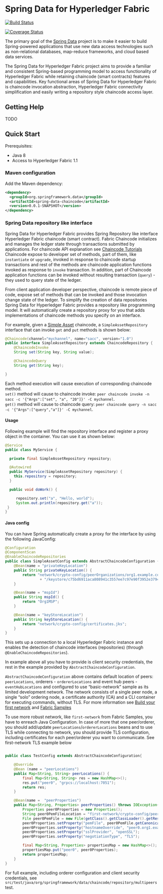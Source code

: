 # Spring Data for Hyperledger Fabric

[![Build Status](https://img.shields.io/travis/gennadylaventman/spring-data-chaincode/master.svg)](https://travis-ci.org/gennadylaventman/spring-data-chaincode)

[![Coverage Status](https://img.shields.io/coveralls/github/gennadylaventman/spring-data-chaincode/master.svg)](https://coveralls.io/github/gennadylaventman/spring-data-chaincode)

The primary goal of the [Spring Data](http://projects.spring.io/spring-data) project is to make it easier to build Spring-powered applications that use new data access technologies such as non-relational databases, map-reduce frameworks, and cloud based data services.

The Spring Data for Hyperledger Fabric project aims to provide a familiar and consistent Spring-based programming model to access functionality of Hyperledger Fabric while retaining chaincode (smart contracts) features and capabilities. Key functional areas of Spring Data for Hyperledger Fabric is chaincode invocation abstraction, Hyperledger Fabric connectivity simplification and easily writing a repository style chaincode access layer.

## Getting Help

TODO

## Quick Start

Prerequisites:
* Java 8
* Access to Hyperledger Fabric 1.1

### Maven configuration

Add the Maven dependency:

```xml
<dependency>
  <groupId>org.springframework.data</groupId>
  <artifactId>spring-data-chaincode</artifactId>
  <version>0.0.1-SNAPSHOT</version>
</dependency>
```

### Spring Data repository like interface

Spring Data for Hyperledger Fabric provides Spring Repository like interface Hyperledger Fabric chaincode (smart contract). Fabric Chaincode initializes and manages the ledger state through transactions submitted by applications. For chaincode API explanation see [Chaincode Tutorials](http://hyperledger-fabric.readthedocs.io/en/release/chaincode.html) Chaincode expose to developer set of methods, part of them, like `instantiate` or `upgrade`, invoked in response to chaincode startup transactions and rest of the methods are chaincode application functions invoked as response to `invoke` transaction. In addition, part of Chaincode application functions can be invoked without resulting transaction (`query`) - they used to query state of the ledger.

From client application developer perspective, chaincode is remote piece of code, expose set of methods that can be invoked and those invocation change state of the ledger. To simplify the creation of data repositories Spring Data for Hyperledger Fabric provides a repository like programming model. It will automatically create a repository proxy for you that adds implementations of chaincode methods you specify on an interface.

For example, given a [Simple Asset](http://hyperledger-fabric.readthedocs.io/en/release/chaincode4ade.html#simple-asset-chaincode) chaincode, a `SimpleAssetRepository` interface that can invoke `get` and `put` methods is shown below:

```java
@Chaincode(channel="mychannel", name="sacc", version="1.0")
public interface SimpleAssetRepository extends ChaincodeRepository {
	@ChaincodeInvoke
	String set(String key, String value);

	@ChaincodeQuery
	String get(String key);

}
```

Each method execution will cause execution of corresponding chaincode method.  
 `set()` method will cause to chaincode invoke: `peer chaincode invoke -n sacc -c '{"Args":["set", "a", "20"]}' -C mychannel`.  
 `get()` method will cause to chaincode query: `peer chaincode query -n sacc -c '{"Args":["query","a"]}' -C mychannel`.

#### Usage 

Following example will find the repository interface and register a proxy object in the container. You can use it as shown below:

```java
@Service
public class MyService {

  private final SimpleAssetRepository repository;

  @Autowired
  public MyService(SimpleAssetRepository repository) {
    this.repository = repository;
  }

  public void doWork() {

  	 repository.set("a", "Hello, world");
  	 System.out.println(repository.get("a"));
 }
}
```

#### Java config

You can have Spring automatically create a proxy for the interface by using the following JavaConfig:

```java
@Configuration
@ComponentScan
@EnableChaincodeRepositories
public class SimpleAssetConfig extends AbstractChaincodeConfiguration {
	@Bean(name = "privateKeyLocation")
	public String privateKeyLocation() {
		return "network/crypto-config/peerOrganizations/org1.example.com/users/User1@org1.example.com/msp"
				+ "/keystore/c75bd6911aca808941c3557ee7c97e90f3952e379497dc55eb903f31b50abc83_sk";
	}

	@Bean(name = "mspId")
	public String mspId() {
		return "Org1MSP";
	}

	@Bean(name = "keyStoreLocation")
	public String keyStoreLocation() {
		return "network/crypto-config/certificates.jks";
	}
}
```

This sets up a connection to a local Hyperledger Fabric instance and enables the detection of chaincode interfaces (repositories) (through `@EnableChaincodeRepositories`).

In example above all you have to provide is client security credentials, the rest in the example provided by `AbstractChaincodeConfiguration`. 

`AbstractChaincodeConfiguration` above contains default location of peers: `peerLocations`, orderers - `ordererLocations` and event hub peers - `eventHubLocations`
 and configured to use “basic-network” sample as its limited development network. The network consists of a single peer node, a single “solo” ordering node, a certificate authority (CA) and a CLI container for executing commands, without TLS. 
For more information see [Build your first network](http://hyperledger-fabric.readthedocs.io/en/release-1.0/build_network.html) and [Fabric Samples](https://github.com/hyperledger/fabric-samples)

To use more robust network, like `first-network` from Fabric Samples, you have to enreach Java Configuration. In case of more that one peer/orderer,
you should add/update `peerLocations`/`ordererLocations` beans and to use TLS while connecting to network, you should provide TLS configuration, including certificates for each peer/orderer you want to communicate. See first-network TLS example below

```java

public class TestConfig extends AbstractChaincodeConfiguration{

    @Override
    @Bean (name = "peerLocations")
    public Map<String, String> peerLocations() {
        final Map<String, String> res = new HashMap<>();
        res.put("peer0", "grpcs://localhost:7051");
        return res;
    }

	@Bean(name =  "peerProperties")
	public Map<String, Properties> peerProperties() throws IOException{
		Properties peer0Properties = new Properties();
		String peer0PemFileLocation = "first-network/crypto-config/peerOrganizations/org1.example.com/peers/peer0.org1.example.com/tls/server.crt";
		File peer0PemFile = new File(getClass().getClassLoader().getResource(peer0PemFileLocation).getFile());
		peer0Properties.setProperty("pemFile", peer0PemFile.getCanonicalPath());
		peer0Properties.setProperty("hostnameOverride", "peer0.org1.example.com");
		peer0Properties.setProperty("sslProvider", "openSSL");
		peer0Properties.setProperty("negotiationType", "TLS");

		final Map<String, Properties> propertiesMap = new HashMap<>();
		propertiesMap.put("peer0", peer0Properties);
		return propertiesMap;
	}
}
```


For full example, including orderer configuration and client security credentials, see `src/test/java/org/springframework/data/chaincode/repository/multipeers` test.

